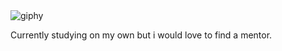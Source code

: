 
<div style="display: flex; align-items: flex-start;">
    <div style="flex: 1;">
        <img src="https://github.com/Shizukise/Shizukise/assets/84677281/154f0733-7a40-4707-b61c-4f99cbea996c" alt="giphy" style="max-width: 100%;">
    </div>
</div>

<p>Currently studying on my own but i would love to find a mentor.</p>

<!--
**Shizukise/Shizukise** is a ✨ _special_ ✨ repository because its `README.md` (this file) appears on your GitHub profile.

Here are some ideas to get you started:

- 🔭 I’m currently working on ...
- 🌱 I’m currently learning ...
- 👯 I’m looking to collaborate on ...
- 🤔 I’m looking for help with ...
- 💬 Ask me about ...
- 📫 How to reach me: ...
- 😄 Pronouns: ...
- ⚡ Fun fact: ...
-->
